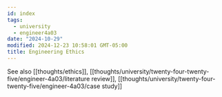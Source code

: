 ```yaml
---
id: index
tags:
  - university
  - engineer4a03
date: "2024-10-29"
modified: 2024-12-23 10:58:01 GMT-05:00
title: Engineering Ethics
---
```


See also [[thoughts/ethics]], [[thoughts/university/twenty-four-twenty-five/engineer-4a03/literature review]], [[thoughts/university/twenty-four-twenty-five/engineer-4a03/case study]]

